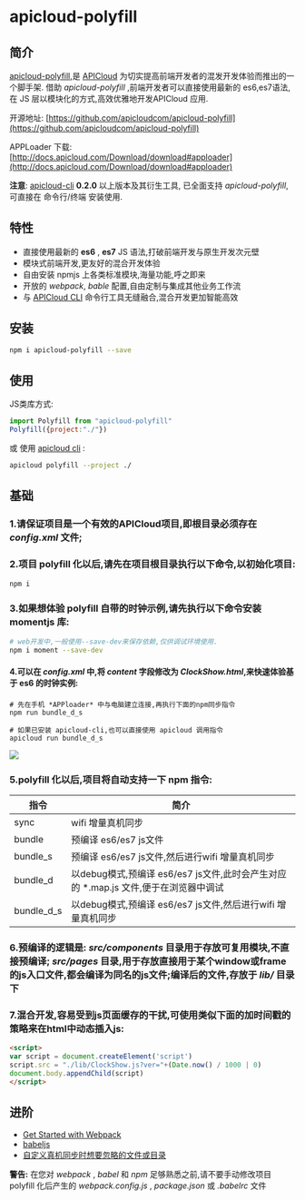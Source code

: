 # apicloud-polyfill

## 简介

[apicloud-polyfill](https://github.com/apicloudcom/apicloud-polyfill),是 [APICloud](http://www.apicloud.com/) 为切实提高前端开发者的混发开发体验而推出的一个脚手架. 借助 *apicloud-polyfill* ,前端开发者可以直接使用最新的 es6,es7语法,在 JS 层以模块化的方式,高效优雅地开发APICloud 应用.

开源地址: [https://github.com/apicloudcom/apicloud-polyfill](https://github.com/apicloudcom/apicloud-polyfill)

APPLoader 下载: [http://docs.apicloud.com/Download/download#apploader](http://docs.apicloud.com/Download/download#apploader)

**注意**: [apicloud-cli](https://www.npmjs.com/package/apicloud-cli) **0.2.0** 以上版本及其衍生工具, 已全面支持 *apicloud-polyfill*,可直接在 命令行/终端 安装使用.

## 特性

* 直接使用最新的 **es6** , **es7** JS 语法,打破前端开发与原生开发次元壁
* 模块式前端开发,更友好的混合开发体验
* 自由安装 npmjs 上各类标准模块,海量功能,呼之即来
* 开放的 *webpack*, *bable* 配置,自由定制与集成其他业务工作流
* 与 [APICloud CLI](https://www.npmjs.com/package/apicloud-cli) 命令行工具无缝融合,混合开发更加智能高效

## 安装

```sh
npm i apicloud-polyfill --save
```

## 使用

JS类库方式:

```js
import Polyfill from "apicloud-polyfill"
Polyfill({project:"./"})
```

或 使用 [apicloud cli](https://www.npmjs.com/package/apicloud-cli) :

```sh
apicloud polyfill --project ./
```

## 基础

### 1.请保证项目是一个有效的APICloud项目,即根目录必须存在 *config.xml* 文件;


### 2.项目 polyfill 化以后,请先在项目根目录执行以下命令,以初始化项目:

```sh
npm i
```

### 3.如果想体验 polyfill 自带的时钟示例,请先执行以下命令安装 momentjs 库:

```sh
# web开发中,一般使用--save-dev来保存依赖,仅供调试环境使用.
npm i moment --save-dev
```

#### 4.可以在 *config.xml* 中,将 *content* 字段修改为 *ClockShow.html*,来快速体验基于 es6 的时钟实例:

```
# 先在手机 *APPloader* 中与电脑建立连接,再执行下面的npm同步指令
npm run bundle_d_s

# 如果已安装 apicloud-cli,也可以直接使用 apicloud 调用指令
apicloud run bundle_d_s
```

![](https://raw.githubusercontent.com/apicloudcom/apicloud-polyfill/master/imgs/clock_show.png)

### 5.polyfill 化以后,项目将自动支持一下 npm 指令:

指令 | 简介
---- | ---
sync | wifi 增量真机同步
bundle | 预编译 es6/es7 js文件
bundle_s | 预编译 es6/es7 js文件,然后进行wifi 增量真机同步
bundle_d | 以debug模式,预编译 es6/es7 js文件,此时会产生对应的 *.map.js 文件,便于在浏览器中调试
bundle\_d\_s | 以debug模式,预编译 es6/es7 js文件,然后进行wifi 增量真机同步

### 6.预编译的逻辑是: *src/components* 目录用于存放可复用模块,不直接预编译; *src/pages* 目录,用于存放直接用于某个window或frame的js入口文件,都会编译为同名的js文件;编译后的文件,存放于 *lib/* 目录下

### 7.混合开发,容易受到js页面缓存的干扰,可使用类似下面的加时间戳的策略来在html中动态插入js:

```html
<script>
var script = document.createElement('script')
script.src = "./lib/ClockShow.js?ver="+(Date.now() / 1000 | 0)
document.body.appendChild(script)
</script>
```

## 进阶

* [Get Started with Webpack](https://webpack.js.org/get-started/)
* [babeljs](https://babeljs.io/docs/setup/)
* [自定义真机同步时想要忽略的文件或目录](https://github.com/apicloudcom/apicloud-tools-core#自定义真机同步时想要忽略的文件或目录)

**警告:** 在您对 *webpack* , *babel* 和 *npm*  足够熟悉之前,请不要手动修改项目 polyfill 化后产生的 *webpack.config.js* , *package.json* 或 *.babelrc* 文件
